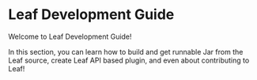 # Leaf Development Guide
Welcome to Leaf Development Guide!

In this section, you can learn how to build and get runnable Jar from the Leaf source, create Leaf API based plugin, and even about contributing to Leaf!
